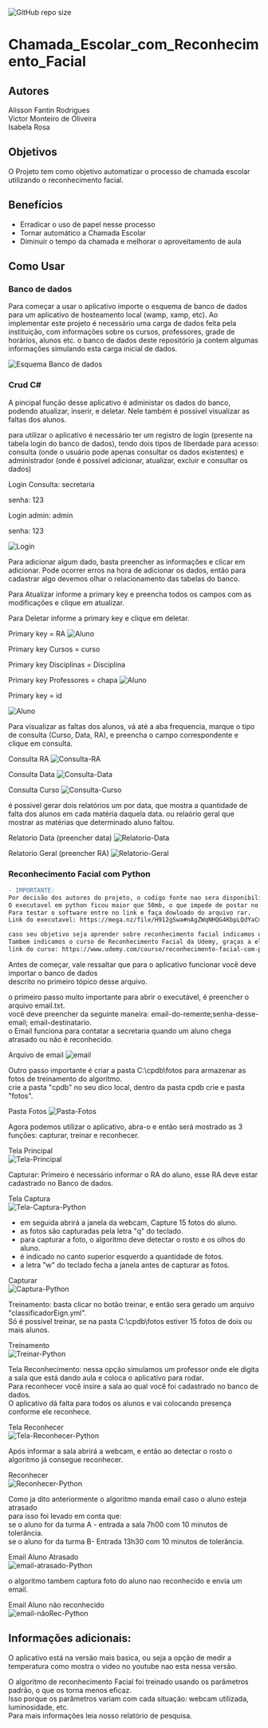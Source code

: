 
![GitHub repo size](https://img.shields.io/github/repo-size/Alisson-tech/Chamada_Escolar_com_Reconhecimento_Facial)

# Chamada_Escolar_com_Reconhecimento_Facial

## Autores
Alisson Fantin Rodrigues <br />
Victor Monteiro de Oliveira <br />
Isabela Rosa <br />

## Objetivos
O Projeto tem como objetivo automatizar o processo de chamada escolar utilizando o reconhecimento facial.

## Benefícios
 - Erradicar o uso de papel nesse processo
 - Tornar automático a Chamada Escolar
 - Diminuir o tempo da chamada e melhorar o aproveitamento de aula 
 
 ## Como Usar
 
### Banco de dados
Para começar a usar o aplicativo importe o esquema de banco de dados para um aplicativo de hosteamento local (wamp, xamp, etc).
Ao implementar este projeto é necessário uma carga de dados feita pela instituição, com informações sobre os cursos, professores, grade de horários, alunos etc. o banco de dados deste repositório ja contem algumas informações simulando esta carga inicial de dados.

![Esquema Banco de dados](https://github.com/Alisson-tech/Chamada_Escolar_com_Reconhecimento_Facial/blob/master/img/esquema-banco.png)

### Crud C#
A pincipal função desse aplicativo é administar os dados do banco, podendo atualizar, inserir, e deletar. Nele também é possivel visualizar as faltas dos alunos.

para utilizar o aplicativo é necessário ter um registro de login (presente na tabela login do banco de dados), tendo dois tipos de liberdade para acesso: consulta (onde o usuário pode apenas consultar os dados existentes) e administrador (onde é possível adicionar, atualizar, excluir e consultar os dados)


Login Consulta: secretaria

senha: 123


Login admin: admin

senha: 123

![Login](https://github.com/Alisson-tech/Chamada_Escolar_com_Reconhecimento_Facial/blob/master/img/Login-c%23.png)

Para adicionar algum dado, basta preencher as informações e clicar em adicionar. Pode ocorrer erros na hora de adicionar os dados, então para cadastrar algo devemos olhar o relacionamento das tabelas do banco.

Para Atualizar informe a primary key e preencha todos os campos com as modificações e clique em atualizar.

Para Deletar informe a primary key e clique em deletar.

Primary key = RA
![Aluno](https://github.com/Alisson-tech/Chamada_Escolar_com_Reconhecimento_Facial/blob/master/img/aluno-c%23.png)

Primary key Cursos = curso

Primary key Disciplinas = Disciplina

Primary key Professores = chapa
![Aluno](https://github.com/Alisson-tech/Chamada_Escolar_com_Reconhecimento_Facial/blob/master/img/cursos-c%23.png)


Primary key = id

![Aluno](https://github.com/Alisson-tech/Chamada_Escolar_com_Reconhecimento_Facial/blob/master/img/grade_escolar-c%23.png)


Para visualizar as faltas dos alunos, vá até a aba frequencia, marque o tipo de consulta (Curso, Data, RA), e preencha o campo correspondente e clique em consulta.

Consulta RA
![Consulta-RA](https://github.com/Alisson-tech/Chamada_Escolar_com_Reconhecimento_Facial/blob/master/img/Consulta-RA-c%23.PNG)

Consulta Data
![Consulta-Data](https://github.com/Alisson-tech/Chamada_Escolar_com_Reconhecimento_Facial/blob/master/img/Consulta-Data-c%23.PNG)

Consulta Curso
![Consulta-Curso](https://github.com/Alisson-tech/Chamada_Escolar_com_Reconhecimento_Facial/blob/master/img/Consulta-Curso-c%23.PNG)

é possivel gerar dois relatórios um por data, que mostra a quantidade de falta dos alunos em cada matéria daquela data. ou relaório geral que mostrar as matérias que determinado aluno faltou.

Relatorio Data (preencher data)
![Relatorio-Data](https://github.com/Alisson-tech/Chamada_Escolar_com_Reconhecimento_Facial/blob/master/img/Relatorio-Data-c%23.PNG)

Relatorio Geral (preencher RA)
![Relatorio-Geral](https://github.com/Alisson-tech/Chamada_Escolar_com_Reconhecimento_Facial/blob/master/img/Relatorio-Geral.PNG)

### Reconhecimento Facial com Python

```diff
- IMPORTANTE:
Por decisão dos autores do projeto, o codigo fonte nao sera disponibilizado visando tranforma-lo em um produto no futuro. 
O executavel em python ficou maior que 50mb, o que impede de postar no github.
Para testar o software entre no link e faça dowloado do arquivo rar. 
Link do executavel: https://mega.nz/file/H912gSwa#nAgZWqNHQG4KbpLQdYaCmy7soK7rW6jlRqQNW77S-60

caso seu objetivo seja aprender sobre reconhecimento facial indicamos que leia nosso Relatorio de pesquisa. 
Tambem indicamos o curso de Reconhecimento Facial da Udemy, graças a ele foi possivel desenvolver o projeto: 
link do curso: https://www.udemy.com/course/reconhecimento-facial-com-python-e-opencv/
```
Antes de começar, vale ressaltar que para o aplicativo funcionar você deve importar o banco de dados <br />
descrito no primeiro tópico desse arquivo. <br />


o primeiro passo muito importante para abrir o executável, é preencher o arquivo email.txt. <br />
você deve preencher da seguinte maneira: email-do-remente;senha-desse-email; email-destinatario. <br />
o Email funciona para contatar a secretaria quando um aluno chega atrasado ou não é reconhecido. <br />

Arquivo de email
![email](https://github.com/Alisson-tech/Chamada_Escolar_com_Reconhecimento_Facial/blob/master/img/email-txt.png)

Outro passo importante é criar a pasta C:\cpdb\fotos para armazenar as fotos de treinamento do algoritmo. <br />
crie a pasta "cpdb" no seu dico local, dentro da pasta cpdb crie e pasta "fotos". <br />

Pasta Fotos
![Pasta-Fotos](https://github.com/Alisson-tech/Chamada_Escolar_com_Reconhecimento_Facial/blob/master/img/Pasta.png)

Agora podemos utilizar o aplicativo, abra-o e então será mostrado as 3 funções: capturar, treinar e reconhecer. <br />

Tela Principal <br />
![Tela-Principal](https://github.com/Alisson-tech/Chamada_Escolar_com_Reconhecimento_Facial/blob/master/img/Tela-Principal-Python.png)

Capturar: Primeiro é necessário informar o RA do aluno, esse RA deve estar cadastrado no Banco de dados. <br />

Tela Captura <br />
![Tela-Captura-Python](https://github.com/Alisson-tech/Chamada_Escolar_com_Reconhecimento_Facial/blob/master/img/Tela-Capturar-Python.png)

- em seguida abrirá a janela da webcam, Capture 15 fotos do aluno.
- as fotos são capturadas pela letra "q" do teclado.
- para capturar a foto, o algoritmo deve detectar o rosto e os olhos do aluno.
- é indicado no canto superior esquerdo a quantidade de fotos.
- a letra "w" do teclado fecha a janela antes de capturar as fotos.

Capturar <br />
![Captura-Python](https://github.com/Alisson-tech/Chamada_Escolar_com_Reconhecimento_Facial/blob/master/img/Capturar-Python.png)

Treinamento: basta clicar no botão treinar, e então sera gerado um arquivo "classificadorEign.yml". <br />
Só é possivel treinar, se na pasta C:\cpdb\fotos estiver 15 fotos de dois ou mais alunos. <br />

Treinamento <br />
![Treinar-Python](https://github.com/Alisson-tech/Chamada_Escolar_com_Reconhecimento_Facial/blob/master/img/Treinamento-Python.png)

Tela Reconhecimento: nessa opção simulamos um professor onde ele digita a sala que está dando aula e coloca o aplicativo para rodar. <br />
Para reconhecer você insire a sala ao qual você foi cadastrado no banco de dados. <br />
O aplicativo dá falta para todos os alunos e vai colocando presença conforme ele reconhece. <br />

Tela Reconhecer <br />
![Tela-Reconhecer-Python](https://github.com/Alisson-tech/Chamada_Escolar_com_Reconhecimento_Facial/blob/master/img/Tela-Reconhecimento-Python.png)

Após informar a sala abrirá a webcam, e então ao detectar o rosto o algoritmo já consegue reconhecer. <br />

Reconhecer <br />
![Reconhecer-Python](https://github.com/Alisson-tech/Chamada_Escolar_com_Reconhecimento_Facial/blob/master/img/Reconhecimento-Python.png)

Como ja dito anteriormente o algoritmo manda email caso o aluno esteja atrasado <br />
para isso foi levado em conta que: <br />
se o aluno for da turma A - entrada a sala 7h00 com 10 minutos de tolerância. <br />
se o aluno for da turma B- Entrada 13h30 com 10 minutos de tolerância. <br />

Email Aluno Atrasado <br />
![email-atrasado-Python](https://github.com/Alisson-tech/Chamada_Escolar_com_Reconhecimento_Facial/blob/master/img/Aluno-Atrasado.png)


o algoritmo tambem captura foto do aluno nao reconhecido e envia um email. <br />


Email Aluno não reconhecido <br />
![email-nãoRec-Python](https://github.com/Alisson-tech/Chamada_Escolar_com_Reconhecimento_Facial/blob/master/img/Aluno-NaoRec.png)

 ## Informações adicionais:
 
 O aplicativo está na versão mais basica, ou seja a opção de medir a temperatura como mostra o video no youtube nao esta nessa versão. <br />
 
 O algoritmo de reconhecimento Facial foi treinado usando os parâmetros padrão, o que os torna menos eficaz. <br />
 Isso porque os parâmetros variam com cada situação: webcam utilizada, luminosidade, etc.  <br />
 Para mais informações leia nosso relatório de pesquisa. 

